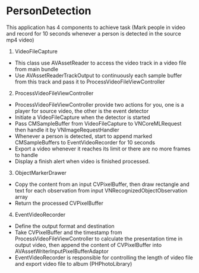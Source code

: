 # PersonDetection

This application has 4 components to achieve task (Mark people in video and record for 10 seconds whenever a person is detected in the source mp4 video)

1. VideoFileCapture
- This class use AVAssetReader to access the video track in a video file from main bundle
- Use AVAssetReaderTrackOutput to continuously each sample buffer from this track and pass it to ProcessVideoFileViewController

2. ProcessVideoFileViewController
- ProcessVideoFileViewController provide two actions for you, one is a player for source video, the other is the event detector
- Initiate a VideoFileCapture when the detector is started
- Pass CMSampleBuffer from VideoFileCapture to VNCoreMLRequest then handle it by VNImageRequestHandler
- Whenever a person is detected, start to append marked CMSampleBuffers to EventVideoRecorder for 10 seconds
- Export a video whenever it reaches its limit or there are no more frames to handle
- Display a finish alert when video is finished processed.

3. ObjectMarkerDrawer
- Copy the content from an input CVPixelBuffer, then draw rectangle and text for each observation from input VNRecognizedObjectObservation array
- Return the processed CVPixelBuffer

4. EventVideoRecorder
- Define the output format and destination
- Take CVPixelBuffer and the timestamp from ProcessVideoFileViewController to calculate the presentation time in output video, then append the content of CVPixelBuffer into AVAssetWriterInputPixelBufferAdaptor
- EventVideoRecorder is responsible for controlling the length of video file and export video file to album (PHPhotoLibrary)


